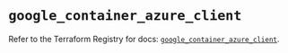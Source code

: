 # `google_container_azure_client`

Refer to the Terraform Registry for docs: [`google_container_azure_client`](https://registry.terraform.io/providers/hashicorp/google/5.43.1/docs/resources/container_azure_client).
